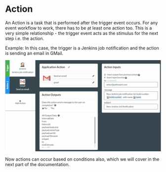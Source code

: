 # Action

An Action is a task that is performed after the trigger event occurs. For any event workflow to work, there has to be at least one action too. This is a very simple relationship - the trigger event acts as the stimulus for the next step i.e. the action.

Example: In this case, the trigger is a Jenkins job notification and the action is sending an email in GMail.

![](../../../.gitbook/assets/image%20%2876%29.png)

Now actions can occur based on conditions also, which we will cover in the next part of the documentation.

